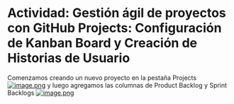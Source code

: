 # Actividad: Gestión ágil de proyectos con GitHub Projects: Configuración de Kanban Board y Creación de Historias de Usuario

Comenzamos creando un nuevo proyecto en la pestaña Projects
[![image.png](https://i.postimg.cc/kGfK5Htg/image.png)](https://postimg.cc/GTTH7qQW)
y luego agregamos las columnas de Product Backlog y Sprint Backlogs
[![image.png](https://i.postimg.cc/wBk6nRyD/image.png)](https://postimg.cc/3yd5vRZw)
